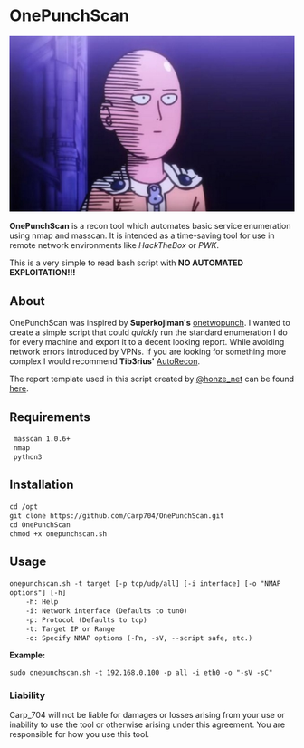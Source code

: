 # OnePunchScan
![](/one_punch_man_ok.jpg)

**OnePunchScan** is a recon tool which automates basic service enumeration using nmap and masscan. It is intended as a time-saving tool for use in remote network environments like *HackTheBox* or *PWK*.

This is a very simple to read bash script with **NO AUTOMATED EXPLOITATION!!!**

## About
OnePunchScan was inspired by **Superkojiman's** [onetwopunch](https://github.com/superkojiman/onetwopunch). I wanted to create a simple script that could *quickly* run the standard enumeration I do for every machine and export it to a decent looking report. While avoiding network errors introduced by VPNs. If you are looking for something more complex I would recommend **Tib3rius'** [AutoRecon](https://github.com/Tib3rius/AutoRecon).

The report template used in this script created by [@honze_net](https://twitter.com/honze_net) can be found [here](https://github.com/honze-net/nmap-bootstrap-xsl/).

## Requirements
```
 masscan 1.0.6+
 nmap
 python3 
```
## Installation
```
cd /opt
git clone https://github.com/Carp704/OnePunchScan.git
cd OnePunchScan
chmod +x onepunchscan.sh
```
## Usage
```
onepunchscan.sh -t target [-p tcp/udp/all] [-i interface] [-o "NMAP options"] [-h]
    -h: Help
    -i: Network interface (Defaults to tun0)
    -p: Protocol (Defaults to tcp)
    -t: Target IP or Range
    -o: Specify NMAP options (-Pn, -sV, --script safe, etc.)
```

**Example:**
```
sudo onepunchscan.sh -t 192.168.0.100 -p all -i eth0 -o "-sV -sC"
```
### Liability
Carp_704 will not be liable for damages or losses arising from your use or inability to use the tool or otherwise arising under this agreement. 
You are responsible for how you use this tool. 


